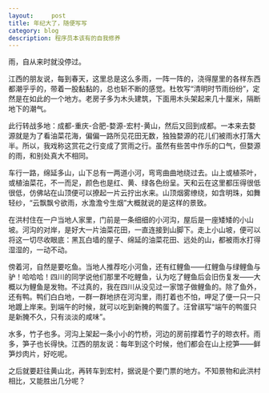 ```yaml
---
layout:     post
title: 年纪大了，随便写写
category: blog
description: 程序员本该有的自我修养
---
```

雨，自从来时就没停过。

江西的朋友说，每到春天，这里总是这么多雨，一阵一阵的，浇得屋里的各样东西都潮乎乎的，带着一股黏黏的，总也斩不断的感觉。杜牧写“清明时节雨纷纷”，定然是在如此的一个地方。老房子多为木头建筑，下面用木头架起来几十厘米，隔断地下的潮气。

此行转战多地：成都-重庆-合肥-婺源-宏村-黄山，然后又回到成都。一本来去婺源就是为了看油菜花海，偏偏一路所见花田无数，独独婺源的花儿们被雨水打落大半。所以，我戏称这赏花之行变成了赏雨之行。虽然有些苦中作乐的口气，但婺源的雨，和别处真大不相同。

车行一路，绵延多山，山下总有一两道小河，弯弯曲曲地绕过去。山上或植茶叶，或植油菜花，不一而足，颜色也是红、黄、绿各色纷呈。天和云在这里都压得很低很低，仿佛站在山顶便可以撩起一片云拧出水来。山顶烟雾缭绕，如含明珠，如舞轻纱，“云飘飘兮欲雨，水澹澹兮生烟”大概就说的是这样的景致。

在洪村住在一户当地人家里，门前是一条细细的小河沟，屋后是一座矮矮的小山坡。河沟的对岸，是好大一片油菜花田，一直连接到山脚下。走上小山坡，便可以将这一切尽收眼底：黑瓦白墙的屋子、绵延的油菜花田、远处的山，都被雨水打得湿湿的，一动不动。

傍着河，自然是要吃鱼。当地人推荐吃小河鱼，还有红鲤鱼——红鲤鱼与绿鲤鱼与驴！哈哈哈！四川的同学说他们那里不吃鲤鱼，认为吃了鲤鱼后会旧伤复发——大概以为鲤鱼是发物。不过真的，我在四川从没见过一家馆子做鲤鱼的。除了鱼外，还有鸭。鸭们白白地，一群一群地挤在河沟里，雨打着也不怕，呷足了便一只一只地踱上岸来。到端午的时候，就可以吃到新腌的鸭蛋了。汪曾祺写“端午的鸭蛋只是新腌不久，只有淡淡的咸味”。

水多，竹子也多。河沟上架起一条小小的竹桥，河边的房前撑着竹子的晾衣杆。雨多，笋子也长得快。江西的朋友说：每年到这个时候，他们都会在山上挖笋——鲜笋炒肉片，好吃呢。

之后就要赶往黄山北，再转车到宏村，据说是个要门票的地方。不知景物和此洪村相比，又能胜出几分呢？
